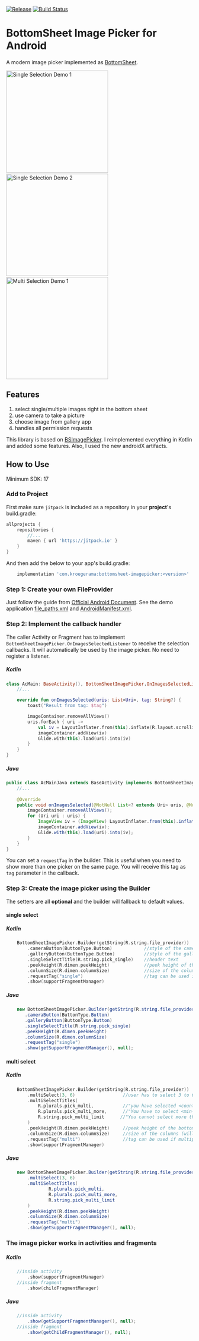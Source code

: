 [![Release](https://jitpack.io/v/kroegerama/bottomsheet-imagepicker.svg)](https://jitpack.io/#kroegerama/bottomsheet-imagepicker)
[![Build Status](https://travis-ci.org/kroegerama/bottomsheet-imagepicker.svg?branch=master)](https://travis-ci.org/kroegerama/bottomsheet-imagepicker)

# BottomSheet Image Picker for Android

A modern image picker implemented as [BottomSheet](https://developer.android.com/reference/android/support/design/widget/BottomSheetDialogFragment).

<p>
<img src="screens/single_select_1.png" alt="Single Selection Demo 1" width="275" />&emsp;
<img src="screens/single_select_2.png" alt="Single Selection Demo 2" width="275" />&emsp;
<img src="screens/multi_select_1.png" alt="Multi Selection Demo 1" width="275" />
</p>

## Features

1. select single/multiple images right in the bottom sheet
2. use camera to take a picture
3. choose image from gallery app
4. handles all permission requests

This library is based on [BSImagePicker](https://github.com/siralam/BSImagePicker).
I reimplemented everything in Kotlin and added some features. Also, I used the new androidX artifacts.

## How to Use

Minimum SDK: 17

### Add to Project

First make sure `jitpack` is included as a repository in your **project**'s build.gradle:  

```groovy
allprojects {
    repositories {
        //...
        maven { url 'https://jitpack.io' }
    }
}
```

And then add the below to your app's build.gradle:  

```groovy
    implementation 'com.kroegerama:bottomsheet-imagepicker:<version>'
```


### Step 1: Create your own FileProvider

Just follow the guide from [Official Android Document](https://developer.android.com/reference/android/support/v4/content/FileProvider#ProviderDefinition).
See the demo application [file_paths.xml](app/src/main/res/xml/file_paths.xml) and [AndroidManifest.xml](app/src/main/AndroidManifest.xml).

### Step 2: Implement the callback handler

The caller Activity or Fragment has to implement `BottomSheetImagePicker.OnImagesSelectedListener` to receive the selection callbacks. It will automatically be used by the image picker. No need to register a listener.

##### Kotlin

```kotlin
class AcMain: BaseActivity(), BottomSheetImagePicker.OnImagesSelectedListener {
    //...

    override fun onImagesSelected(uris: List<Uri>, tag: String?) {
        toast("Result from tag: $tag")

        imageContainer.removeAllViews()
        uris.forEach { uri ->
            val iv = LayoutInflater.from(this).inflate(R.layout.scrollitem_image, imageContainer, false) as ImageView
            imageContainer.addView(iv)
            Glide.with(this).load(uri).into(iv)
        }
    }
}
```

##### Java

```java
public class AcMainJava extends BaseActivity implements BottomSheetImagePicker.OnImagesSelectedListener {
    //...
    
    @Override
    public void onImagesSelected(@NotNull List<? extends Uri> uris, @Nullable String tag) {
        imageContainer.removeAllViews();
        for (Uri uri : uris) {
            ImageView iv = (ImageView) LayoutInflater.from(this).inflate(R.layout.scrollitem_image, imageContainer, false);
            imageContainer.addView(iv);
            Glide.with(this).load(uri).into(iv);
        }
    }
}
```

You can set a `requestTag` in the builder. This is useful when you need to show more than one picker on the same page. You will receive this tag as `tag` parameter in the callback.

### Step 3: Create the image picker using the Builder

The setters are all **optional** and the builder will fallback to default values.

#### single select
##### Kotlin

```kotlin
    BottomSheetImagePicker.Builder(getString(R.string.file_provider))
        .cameraButton(ButtonType.Button)            //style of the camera link (Button in header, Image tile, None)
        .galleryButton(ButtonType.Button)           //style of the gallery link
        .singleSelectTitle(R.string.pick_single)    //header text
        .peekHeight(R.dimen.peekHeight)             //peek height of the bottom sheet
        .columnSize(R.dimen.columnSize)             //size of the columns (will be changed a little to fit)
        .requestTag("single")                       //tag can be used if multiple pickers are used
        .show(supportFragmentManager)
```
##### Java
```java
    new BottomSheetImagePicker.Builder(getString(R.string.file_provider))
       .cameraButton(ButtonType.Button)
       .galleryButton(ButtonType.Button)
       .singleSelectTitle(R.string.pick_single)
       .peekHeight(R.dimen.peekHeight)
       .columnSize(R.dimen.columnSize)
       .requestTag("single")
       .show(getSupportFragmentManager(), null);
```

#### multi select
##### Kotlin
```kotlin
    BottomSheetImagePicker.Builder(getString(R.string.file_provider))
        .multiSelect(3, 6)                  //user has to select 3 to 6 images
        .multiSelectTitles(
            R.plurals.pick_multi,           //"you have selected <count> images
            R.plurals.pick_multi_more,      //"You have to select <min-count> more images"
            R.string.pick_multi_limit      //"You cannot select more than <max> images"
        )
        .peekHeight(R.dimen.peekHeight)     //peek height of the bottom sheet
        .columnSize(R.dimen.columnSize)     //size of the columns (will be changed a little to fit)
        .requestTag("multi")                //tag can be used if multiple pickers are used
        .show(supportFragmentManager)
```
##### Java
```java
    new BottomSheetImagePicker.Builder(getString(R.string.file_provider))
        .multiSelect(3, 6)
        .multiSelectTitles(
                R.plurals.pick_multi,
                R.plurals.pick_multi_more,
                R.string.pick_multi_limit
        )
        .peekHeight(R.dimen.peekHeight)
        .columnSize(R.dimen.columnSize)
        .requestTag("multi")
        .show(getSupportFragmentManager(), null);
```

### The image picker works in activities and fragments
##### Kotlin
```kotlin
    //inside activity
        .show(supportFragmentManager)
    //inside fragment
        .show(childFragmentManager)
```
##### Java
```java
    //inside activity
        .show(getSupportFragmentManager(), null);
    //inside fragment
        .show(getChildFragmentManager(), null);
```